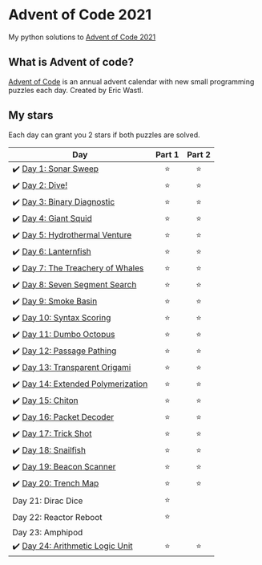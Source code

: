 # Advent of Code 2021
My python solutions to [Advent of Code 2021](https://adventofcode.com/2021)

## What is Advent of code?
[Advent of Code](https://adventofcode.com/) is an annual advent calendar with new small programming puzzles each day. Created by Eric Wastl.

## My stars
Each day can grant you 2 stars if both puzzles are solved. 

| Day | Part 1 | Part 2 |
|---|:----:|:---:|
|✔️ [Day 1: Sonar Sweep](01) | ⭐️ | ⭐️ |
|✔️ [Day 2: Dive!](02) | ⭐️ | ⭐️ |
|✔️ [Day 3: Binary Diagnostic](03) | ⭐️ | ⭐️ |
|✔️ [Day 4: Giant Squid](04) | ⭐️ | ⭐️ |
|✔️ [Day 5: Hydrothermal Venture](05) | ⭐️ | ⭐️ |
|✔️ [Day 6: Lanternfish](06) | ⭐️ | ⭐️ |
|✔️ [Day 7: The Treachery of Whales](07) | ⭐️ | ⭐️ |
|✔️ [Day 8: Seven Segment Search](08) | ⭐️ | ⭐️ |
|✔️ [Day 9: Smoke Basin](09) | ⭐️ | ⭐️ |
|✔️ [Day 10: Syntax Scoring](10) | ⭐️ | ⭐️ |
|✔️ [Day 11: Dumbo Octopus](11) | ⭐️ | ⭐️ |
|✔️ [Day 12: Passage Pathing](12) | ⭐️ | ⭐️ |
|✔️ [Day 13: Transparent Origami](13) | ⭐️ | ⭐️ |
|✔️ [Day 14: Extended Polymerization](14) | ⭐️ | ⭐️ |
|✔️ [Day 15: Chiton](15) | ⭐️ | ⭐️ |
|✔️ [Day 16: Packet Decoder](16) | ⭐️ | ⭐️ |
|✔️ [Day 17: Trick Shot](17) | ⭐️ | ⭐️ |
|✔️ [Day 18: Snailfish](18) | ⭐️ | ⭐️ |
|✔️ [Day 19: Beacon Scanner](19) | ⭐️ | ⭐️ |
|✔️ [Day 20: Trench Map](20) | ⭐️ | ⭐️ |
|  Day 21: Dirac Dice | ⭐️ |   |
|  Day 22: Reactor Reboot | ⭐️ |   |
|  Day 23: Amphipod |   |   |
|✔️ [Day 24: Arithmetic Logic Unit](24) | ⭐️ | ⭐️ |
